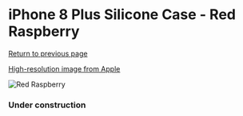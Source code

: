 # iPhone 8 Plus Silicone Case - Red Raspberry

[Return to previous page](/iphone_7)

[High-resolution image from Apple](https://store.storeimages.cdn-apple.com/8756/as-images.apple.com/is/MRFW2?wid=4500&hei=4500&fmt=png)

<div style="width: 384px"><img src="/everyphone/MRFW2.png" alt="Red Raspberry"></div>

### Under construction
